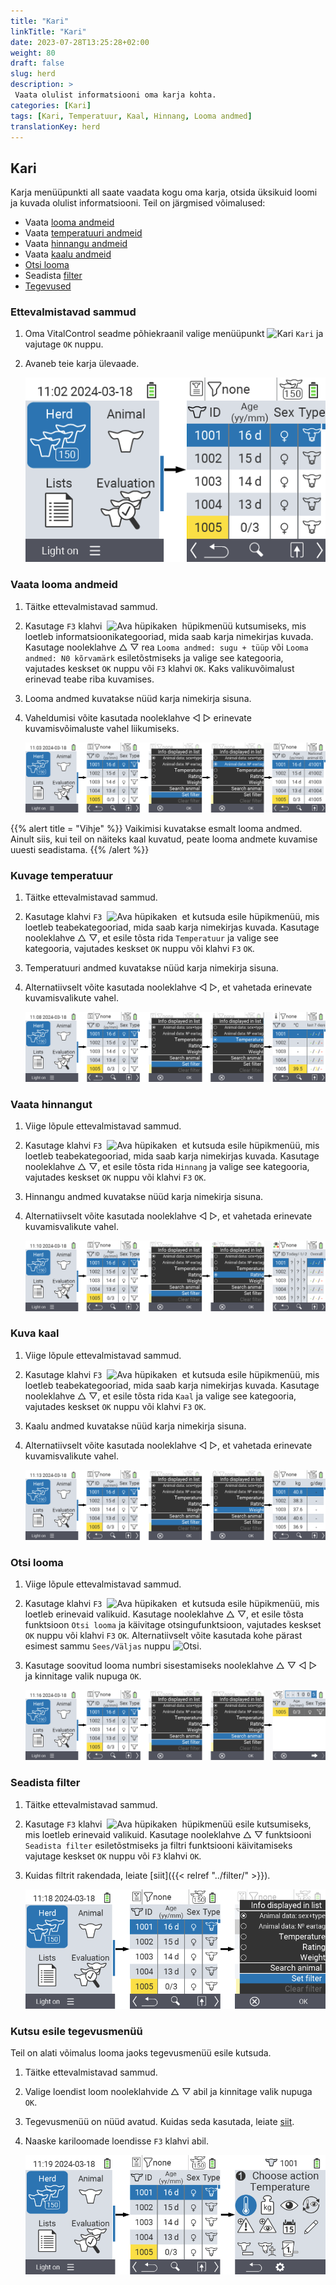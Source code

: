 ```yaml
---
title: "Kari"
linkTitle: "Kari"
date: 2023-07-28T13:25:28+02:00
weight: 80
draft: false
slug: herd
description: >
 Vaata olulist informatsiooni oma karja kohta.
categories: [Kari]
tags: [Kari, Temperatuur, Kaal, Hinnang, Looma andmed]
translationKey: herd
---
```

## Kari

Karja menüüpunkti all saate vaadata kogu oma karja, otsida üksikuid loomi ja kuvada olulist informatsiooni. Teil on järgmised võimalused:

- Vaata [looma andmeid](#view-animal-data)
- Vaata [temperatuuri andmeid](#display-temperature)
- Vaata [hinnangu andmeid](#view-rating)
- Vaata [kaalu andmeid](#view-rating)
- [Otsi looma](#search-animal)
- Seadista [filter](#set-filter)
- [Tegevused](#call-action-menu)

### Ettevalmistavad sammud

1. Oma VitalControl seadme põhiekraanil valige menüüpunkt <img src="/icons/main/herd.svg" width="60" align="bottom" alt="Kari" /> `Kari` ja vajutage `OK` nuppu.

2. Avaneb teie karja ülevaade.

    ![VitalControl: Menüü Kari](images/herde.png "Kari")

### Vaata looma andmeid

1. Täitke ettevalmistavad sammud.

2. Kasutage `F3` klahvi &nbsp;<img src="/icons/footer/open-popup.svg" width="15" align="bottom" alt="Ava hüpikaken" />&nbsp; hüpikmenüü kutsumiseks, mis loetleb informatsioonikategooriad, mida saab karja nimekirjas kuvada. Kasutage nooleklahve △ ▽ rea `Looma andmed: sugu + tüüp` või `Looma andmed: N0 kõrvamärk` esiletõstmiseks ja valige see kategooria, vajutades keskset `OK` nuppu või `F3` klahvi `OK`. Kaks valikuvõimalust erinevad teabe riba kuvamises.

3. Looma andmed kuvatakse nüüd karja nimekirja sisuna.

4. Vaheldumisi võite kasutada nooleklahve ◁ ▷ erinevate kuvamisvõimaluste vahel liikumiseks.

    ![VitalControl: Menüü Kari](images/animaldata.png "Vaata looma andmeid")

{{% alert title = "Vihje" %}}
Vaikimisi kuvatakse esmalt looma andmed. Ainult siis, kui teil on näiteks kaal kuvatud, peate looma andmete kuvamise uuesti seadistama.
{{% /alert %}}

### Kuvage temperatuur

1. Täitke ettevalmistavad sammud.

2. Kasutage klahvi `F3` &nbsp;<img src="/icons/footer/open-popup.svg" width="15" align="bottom" alt="Ava hüpikaken" />&nbsp; et kutsuda esile hüpikmenüü, mis loetleb teabekategooriad, mida saab karja nimekirjas kuvada. Kasutage nooleklahve △ ▽, et esile tõsta rida `Temperatuur` ja valige see kategooria, vajutades keskset `OK` nuppu või klahvi `F3` `OK`.

3. Temperatuuri andmed kuvatakse nüüd karja nimekirja sisuna.

4. Alternatiivselt võite kasutada nooleklahve ◁ ▷, et vahetada erinevate kuvamisvalikute vahel.

    ![VitalControl: Menüü Karja](images/temperature.png "Kuva temperatuur")

### Vaata hinnangut

1. Viige lõpule ettevalmistavad sammud.

2. Kasutage klahvi `F3` &nbsp;<img src="/icons/footer/open-popup.svg" width="15" align="bottom" alt="Ava hüpikaken" />&nbsp; et kutsuda esile hüpikmenüü, mis loetleb teabekategooriad, mida saab karja nimekirjas kuvada. Kasutage nooleklahve △ ▽, et esile tõsta rida `Hinnang` ja valige see kategooria, vajutades keskset `OK` nuppu või klahvi `F3` `OK`.

3. Hinnangu andmed kuvatakse nüüd karja nimekirja sisuna.

4. Alternatiivselt võite kasutada nooleklahve ◁ ▷, et vahetada erinevate kuvamisvalikute vahel.

    ![VitalControl: Menüü Karja](images/rating.png "Vaata hinnangut")

### Kuva kaal

1. Viige lõpule ettevalmistavad sammud.

2. Kasutage klahvi `F3` &nbsp;<img src="/icons/footer/open-popup.svg" width="15" align="bottom" alt="Ava hüpikaken" />&nbsp; et kutsuda esile hüpikmenüü, mis loetleb teabekategooriad, mida saab karja nimekirjas kuvada. Kasutage nooleklahve △ ▽, et esile tõsta rida `Kaal` ja valige see kategooria, vajutades keskset `OK` nuppu või klahvi `F3` `OK`.

3. Kaalu andmed kuvatakse nüüd karja nimekirja sisuna.

4. Alternatiivselt võite kasutada nooleklahve ◁ ▷, et vahetada erinevate kuvamisvalikute vahel.

    ![VitalControl: Menüü Karja](images/weight.png "Kuva kaal")

### Otsi looma

1. Viige lõpule ettevalmistavad sammud.

2. Kasutage klahvi `F3` &nbsp;<img src="/icons/footer/open-popup.svg" width="15" align="bottom" alt="Ava hüpikaken" />&nbsp; et kutsuda esile hüpikmenüü, mis loetleb erinevaid valikuid. Kasutage nooleklahve △ ▽, et esile tõsta funktsioon `Otsi looma` ja käivitage otsingufunktsioon, vajutades keskset `OK` nuppu või klahvi `F3` `OK`. Alternatiivselt võite kasutada kohe pärast esimest sammu `Sees/Väljas` nuppu <img src="/icons/footer/search.svg" width="15" align="bottom" alt="Otsi" />.

3. Kasutage soovitud looma numbri sisestamiseks nooleklahve △ ▽ ◁ ▷ ja kinnitage valik nupuga `OK`.

    ![VitalControl: Menüü Kariloom](images/search.png "Otsi looma")

### Seadista filter

1. Täitke ettevalmistavad sammud.

2. Kasutage `F3` klahvi &nbsp;<img src="/icons/footer/open-popup.svg" width="15" align="bottom" alt="Ava hüpikaken" />&nbsp; hüpikmenüü esile kutsumiseks, mis loetleb erinevaid valikuid. Kasutage nooleklahve △ ▽ funktsiooni `Seadista filter` esiletõstmiseks ja filtri funktsiooni käivitamiseks vajutage keskset `OK` nuppu või `F3` klahvi `OK`.

3. Kuidas filtrit rakendada, leiate [siit]({{< relref "../filter/" >}}).

    ![VitalControl: Menüü Kariloom](images/setfilter.png "Otsi looma")

### Kutsu esile tegevusmenüü

Teil on alati võimalus looma jaoks tegevusmenüü esile kutsuda.

1. Täitke ettevalmistavad sammud.

2. Valige loendist loom nooleklahvide △ ▽ abil ja kinnitage valik nupuga `OK`.

3. Tegevusmenüü on nüüd avatud. Kuidas seda kasutada, leiate [siit](../actions).

4. Naaske kariloomade loendisse `F3` klahvi abil.

    ![VitalControl: Menüü Kariloom](images/action.png "Kutsu tegevused")
